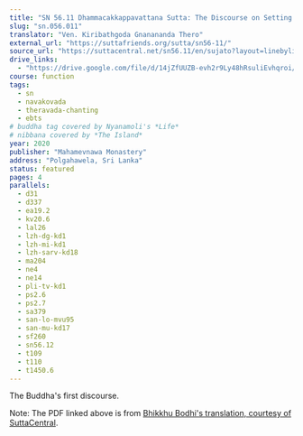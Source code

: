 ```yaml
---
title: "SN 56.11 Dhammacakkappavattana Sutta: The Discourse on Setting in Motion the Wheel of the Dhamma"
slug: "sn.056.011"
translator: "Ven. Kiribathgoda Gnanananda Thero"
external_url: "https://suttafriends.org/sutta/sn56-11/"
source_url: "https://suttacentral.net/sn56.11/en/sujato?layout=linebyline&reference=none&notes=asterisk&highlight=false&script=latin"
drive_links:
  - "https://drive.google.com/file/d/14jZfUUZB-evh2r9Ly48hRsuliEvhqroi/view?usp=drivesdk"
course: function
tags:
  - sn
  - navakovada
  - theravada-chanting
  - ebts
# buddha tag covered by Nyanamoli's *Life*
# nibbana covered by *The Island*
year: 2020
publisher: "Mahamevnawa Monastery"
address: "Polgahawela, Sri Lanka"
status: featured
pages: 4
parallels:
  - d31
  - d337
  - ea19.2
  - kv20.6
  - lal26
  - lzh-dg-kd1
  - lzh-mi-kd1
  - lzh-sarv-kd18
  - ma204
  - ne4
  - ne14
  - pli-tv-kd1
  - ps2.6
  - ps2.7
  - sa379
  - san-lo-mvu95
  - san-mu-kd17
  - sf260
  - sn56.12
  - t109
  - t110
  - t1450.6
---
```


The Buddha's first discourse.

Note: The PDF linked above is from [Bhikkhu Bodhi's translation, courtesy of SuttaCentral](https://suttacentral.net/sn56.11/en/bodhi).
